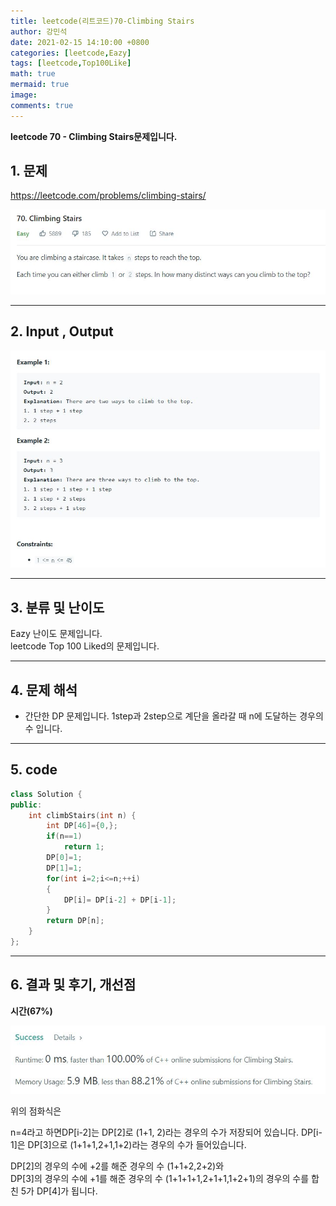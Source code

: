 ```yaml
---
title: leetcode(리트코드)70-Climbing Stairs
author: 강민석
date: 2021-02-15 14:10:00 +0800
categories: [leetcode,Eazy]
tags: [leetcode,Top100Like]
math: true
mermaid: true
image: 
comments: true
---
```


**leetcode 70 - Climbing Stairs문제입니다.**

## 1. 문제
<https://leetcode.com/problems/climbing-stairs/>  

![](/assets/img/sample/leetcode/70/Problem.JPG)

-----  

## 2. Input , Output

![](/assets/img/sample/leetcode/70/input.JPG)  

-----  

## 3. 분류 및 난이도

Eazy 난이도 문제입니다.  
leetcode Top 100 Liked의 문제입니다.  


-----  

## 4. 문제 해석

- 간단한 DP 문제입니다. 1step과 2step으로 계단을 올라갈 때 n에 도달하는 경우의 수 입니다.


-----  

## 5. code

```c++
class Solution {
public:
    int climbStairs(int n) {
        int DP[46]={0,};
        if(n==1)
            return 1;
        DP[0]=1;
        DP[1]=1;
        for(int i=2;i<=n;++i)
        {
            DP[i]= DP[i-2] + DP[i-1];
        }
        return DP[n];
    }
};
```


-----

## 6. 결과 및 후기, 개선점

**시간(67%)**  

![](/assets/img/sample/leetcode/70/result.JPG)


위의 점화식은

n=4라고 하면DP[i-2]는 DP[2]로 (1+1, 2)라는 경우의 수가 저장되어 있습니다. DP[i-1]은 DP[3]으로 (1+1+1,2+1,1+2)라는 경우의 수가 들어있습니다.  

DP[2]의 경우의 수에 +2를 해준 경우의 수 (1+1+2,2+2)와  
DP[3]의 경우의 수에 +1를 해준 경우의 수 (1+1+1+1,2+1+1,1+2+1)의 경우의 수를 합친 5가 DP[4]가 됩니다.  
